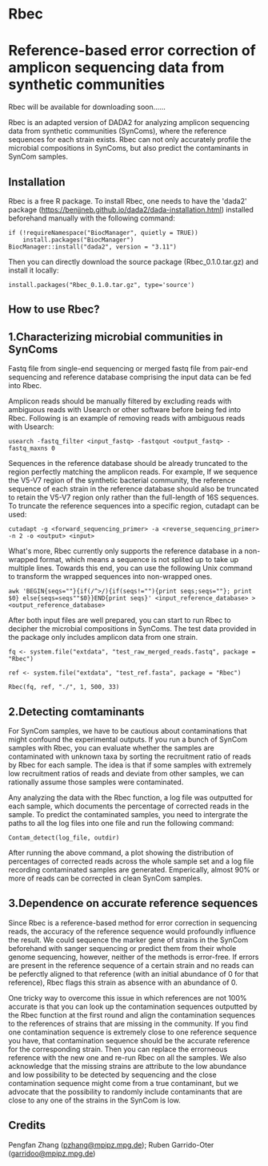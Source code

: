 # Rbec

# Reference-based error correction of amplicon sequencing data from synthetic communities

Rbec will be available for downloading soon......

Rbec is an adapted version of DADA2 for analyzing amplicon sequencing data from synthetic communities (SynComs), where the reference sequences for each strain exists. Rbec can not only accurately profile the microbial compositions in SynComs, but also predict the contaminants in SynCom samples.

Installation
---

Rbec is a free R package. To install Rbec, one needs to have the 'dada2' package (https://benjjneb.github.io/dada2/dada-installation.html) installed beforehand manually with the following command:
```
if (!requireNamespace("BiocManager", quietly = TRUE))
    install.packages("BiocManager")
BiocManager::install("dada2", version = "3.11")
```

Then you can directly download the source package (Rbec_0.1.0.tar.gz) and install it locally:
```
install.packages("Rbec_0.1.0.tar.gz", type='source')
```


How to use Rbec?
---

1.Characterizing microbial communities in SynComs
---

Fastq file from single-end sequencing or merged fastq file from pair-end sequencing and reference database comprising the input data can be fed into Rbec.

Amplicon reads should be manually filtered by excluding reads with ambiguous reads with Usearch or other software before being fed into Rbec. Following is an example of removing reads with ambiguous reads with Usearch:
```
usearch -fastq_filter <input_fastq> -fastqout <output_fastq> -fastq_maxns 0
```

Sequences in the reference database should be already truncated to the region perfectly matching the amplicon reads. For example, If we sequence the V5-V7 region of the synthetic bacterial community, the reference sequence of each strain in the reference database should also be truncated to retain the V5-V7 region only rather than the full-length of 16S sequences. To truncate the reference sequences into a specific region, cutadapt can be used:
```
cutadapt -g <forward_sequencing_primer> -a <reverse_sequencing_primer> -n 2 -o <output> <input>
```

What's more, Rbec currently only supports the reference database in a non-wrapped format, which means a sequence is not splited up to take up multiple lines. Towards this end, you can use the following Unix command to transform the wrapped sequences into non-wrapped ones.
```
awk 'BEGIN{seqs=""}{if(/^>/){if(seqs!=""){print seqs;seqs=""}; print $0} else{seqs=seqs""$0}}END{print seqs}' <input_reference_database> > <output_reference_database>
```

After both input files are well prepared, you can start to run Rbec to decipher the microbial compositions in SynComs. The test data provided in the package only includes amplicon data from one strain.
```
fq <- system.file("extdata", "test_raw_merged_reads.fastq", package = "Rbec")

ref <- system.file("extdata", "test_ref.fasta", package = "Rbec")

Rbec(fq, ref, "./", 1, 500, 33)
```

2.Detecting comtaminants
---

For SynCom samples, we have to be cautious about contaminations that might confound the experimental outputs. If you run a bunch of SynCom samples with Rbec, you can evaluate whether the samples are contaminated with unknown taxa by sorting the recruitment ratio of reads by Rbec for each sample. The idea is that if some samples with extremely low recruitment ratios of reads and deviate from other samples, we can rationally assume those samples were contaminated.

Any analyzing the data with the Rbec function, a log file was outputted for each sample, which documents the percentage of corrected reads in the sample. To predict the contaminated samples, you need to intergrate the paths to all the log files into one file and run the following command:
```
Contam_detect(log_file, outdir)
```

After running the above command, a plot showing the distribution of percentages of corrected reads across the whole sample set and a log file recording contaminated samples are generated. Emperically, almost 90% or more of reads can be corrected in clean SynCom samples.

3.Dependence on accurate reference sequences
---

Since Rbec is a reference-based method for error correction in sequencing reads, the accuracy of the reference sequence would profoundly influence the result. We could sequence the marker gene of strains in the SynCom beforehand with sanger sequencing or predict them from their whole genome sequencing, however, neither of the methods is error-free. If errors are present in the reference sequence of a certain strain and no reads can be peferctly aligned to that reference (with an initial abundance of 0 for that reference), Rbec flags this strain as absence with an abundance of 0. 

One tricky way to overcome this issue in which references are not 100% accurate is that you can look up the contamination sequences outputted by the Rbec function at the first round and align the contamination sequences to the references of strains that are missing in the community. If you find one contamination sequence is extremely close to one reference sequence you have, that contamination sequence should be the accurate reference for the corresponding strain. Then you can replace the errorneous reference with the new one and re-run Rbec on all the samples. We also acknowledge that the missing strains are attribute to the low abundance and low possibility to be detected by sequencing and the close contamination sequence might come from a true contaminant, but we advocate that the possibility to randomly include contaminants that are close to any one of the strains in the SynCom is low.

Credits
---

Pengfan Zhang (pzhang@mpipz.mpg.de); Ruben Garrido-Oter (garridoo@mpipz.mpg.de)

